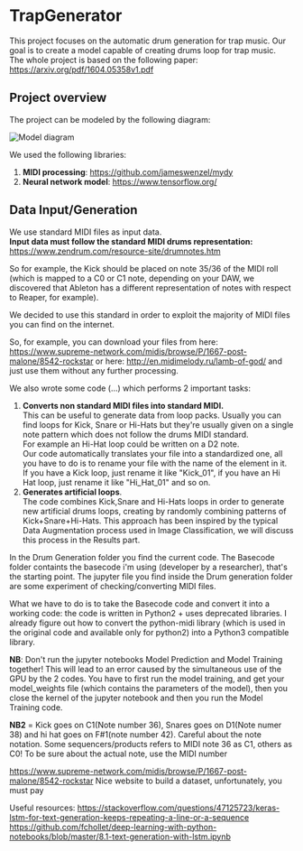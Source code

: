 # TrapGenerator
This project focuses on the automatic drum generation for trap music. Our goal is to create a model capable of creating drums loop for trap music.
<br>The whole project is based on the following paper: https://arxiv.org/pdf/1604.05358v1.pdf


## Project overview
The project can be modeled by the following diagram:


![Model diagram](https://i.imgur.com/BtYp4Sr.png)


We used the following libraries: 
1. **MIDI processing**: https://github.com/jameswenzel/mydy
2. **Neural network model**: https://www.tensorflow.org/


## Data Input/Generation
We use standard MIDI files as input data.<br> **Input data must follow the standard MIDI drums representation:** https://www.zendrum.com/resource-site/drumnotes.htm <br>

So for example, the Kick should be placed on note 35/36 of the MIDI roll (which is mapped to a C0 or C1 note, depending on your DAW, we discovered that Ableton has a different representation of notes with respect to Reaper, for example).

We decided to use this standard in order to exploit the majority of MIDI files you can find on the internet. 

So, for example, you can download your files from here: https://www.supreme-network.com/midis/browse/P/1667-post-malone/8542-rockstar or here: http://en.midimelody.ru/lamb-of-god/ and just use them without any further processing.  

We also wrote some code (...) which performs 2 important tasks:
1. **Converts non standard MIDI files into standard MIDI.** <br>This can be useful to generate data from loop packs. Usually you can find loops for Kick, Snare or Hi-Hats but they're usually given on a single note pattern which does not follow the drums MIDI standard. <br> For example an Hi-Hat loop could be written on a D2 note. <br>Our code automatically translates your file into a standardized one, all you have to do is to rename your file with the name of the element in it. If you have a Kick loop, just rename it like "Kick_01", if you have an Hi Hat loop, just rename it like "Hi_Hat_01" and so on. 
2. **Generates artificial loops**. <br>The code combines Kick,Snare and Hi-Hats loops in order to generate new artificial drums loops, creating by randomly combining patterns of Kick+Snare+Hi-Hats. This approach has been inspired by the typical Data Augmentation process used in Image Classification, we will discuss this process in the Results part. 

















































In the Drum Generation folder you find the current code. The Basecode folder containts the basecode i'm using (developer by a researcher), that's the starting point. The jupyter file you find inside the Drum generation folder are some experiment of checking/converting MIDI files.

What we have to do is to take the Basecode code and convert it into a working code: the code is written in Python2 + uses deprecated libraries. I already figure out how to convert the python-midi library (which is used in the original code and available only for python2) into a Python3 compatible library. 

**NB**: Don't run the jupyter notebooks Model Prediction and Model Training together! This will lead to an error caused by the simultaneous use of the GPU by the 2 codes. You have to first run the model training, and get your model_weights file (which contains the parameters of the model), then you close the kernel of the jupyter notebook and then you run the Model Training code. 

**NB2** = Kick goes on C1(Note number 36), Snares goes on D1(Note numer 38)  and hi hat goes on F#1(note number 42). Careful about the note notation. Some sequencers/products refers to MIDI note 36 as C1, others as C0! To be sure about the actual note, use the MIDI number

https://www.supreme-network.com/midis/browse/P/1667-post-malone/8542-rockstar Nice website to build a dataset, unfortunately, you must pay 

Useful resources: https://stackoverflow.com/questions/47125723/keras-lstm-for-text-generation-keeps-repeating-a-line-or-a-sequence 
https://github.com/fchollet/deep-learning-with-python-notebooks/blob/master/8.1-text-generation-with-lstm.ipynb
